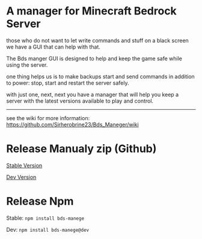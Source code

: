 # A manager for Minecraft Bedrock Server

those who do not want to let write commands and stuff on a black screen we have a GUI that can help with that.

The Bds manger GUI is designed to help and keep the game safe while using the server. 

one thing helps us is to make backups start and send commands in addition to power: stop, start and restart the server safely.

with just one, next, next you have a manager that will help you keep a server with the latest versions available to play and control.

----

see the wiki for more information: https://github.com/Sirherobrine23/Bds_Maneger/wiki

# Release Manualy zip (Github)

[Stable Version](https://github.com/Sirherobrine23/Bds_Maneger/releases/latest)

[Dev Version](https://github.com/Sirherobrine23/Bds_Maneger/releases/)

# Release Npm

Stable: `npm install bds-manege`

Dev: `npm install bds-manege@dev`